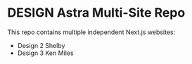 # DESIGN Astra Multi-Site Repo

This repo contains multiple independent Next.js websites:

- Design 2 Shelby
- Design 3 Ken Miles
